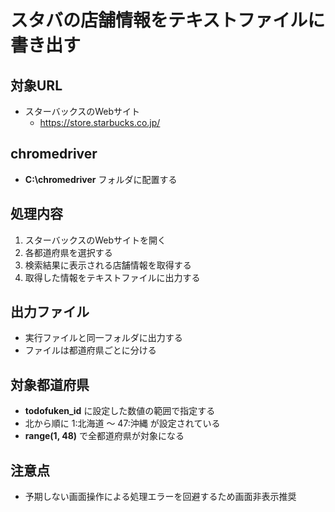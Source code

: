 # スタバの店舗情報をテキストファイルに書き出す

## 対象URL

* スターバックスのWebサイト
  * https://store.starbucks.co.jp/

## chromedriver

* __C:\\chromedriver__ フォルダに配置する

## 処理内容

1. スターバックスのWebサイトを開く
2. 各都道府県を選択する
3. 検索結果に表示される店舗情報を取得する
4. 取得した情報をテキストファイルに出力する

## 出力ファイル

* 実行ファイルと同一フォルダに出力する
* ファイルは都道府県ごとに分ける

## 対象都道府県

* __todofuken_id__ に設定した数値の範囲で指定する
* 北から順に 1:北海道 ～ 47:沖縄 が設定されている
* __range(1, 48)__ で全都道府県が対象になる

## 注意点

* 予期しない画面操作による処理エラーを回避するため画面非表示推奨
